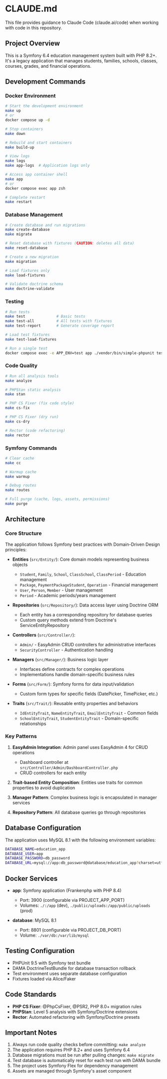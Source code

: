 # CLAUDE.md

This file provides guidance to Claude Code (claude.ai/code) when working with code in this repository.

## Project Overview

This is a Symfony 6.4 education management system built with PHP 8.2+. It's a legacy application that manages students, families, schools, classes, courses, grades, and financial operations.

## Development Commands

### Docker Environment

```bash
# Start the development environment
make up
# or
docker compose up -d

# Stop containers
make down

# Rebuild and start containers
make build-up

# View logs
make logs
make app-logs  # Application logs only

# Access app container shell
make app
# or
docker compose exec app zsh

# Complete restart
make restart
```

### Database Management

```bash
# Create database and run migrations
make create-database
make migrate

# Reset database with fixtures (CAUTION: deletes all data)
make reset-database

# Create a new migration
make migration

# Load fixtures only
make load-fixtures

# Validate doctrine schema
make doctrine-validate
```

### Testing

```bash
# Run tests
make test              # Basic tests
make test-all          # All tests with fixtures
make test-report       # Generate coverage report

# Load test fixtures
make test-load-fixtures

# Run a single test
docker compose exec -e APP_ENV=test app ./vendor/bin/simple-phpunit tests/Path/To/TestFile.php
```

### Code Quality

```bash
# Run all analysis tools
make analyze

# PHPStan static analysis
make stan

# PHP CS Fixer (fix code style)
make cs-fix

# PHP CS Fixer (dry run)
make cs-dry

# Rector (code refactoring)
make rector
```

### Symfony Commands

```bash
# Clear cache
make cc

# Warmup cache
make warmup

# Debug routes
make routes

# Full purge (cache, logs, assets, permissions)
make purge
```

## Architecture

### Core Structure

The application follows Symfony best practices with Domain-Driven Design principles:

-   **Entities** (`src/Entity/`): Core domain models representing business objects

    -   `Student`, `Family`, `School`, `ClassSchool`, `ClassPeriod` - Education management
    -   `Package`, `PaymentPackageStudent`, `Operation` - Financial management
    -   `User`, `Person`, `Member` - User management
    -   `Period` - Academic periods/years management

-   **Repositories** (`src/Repository/`): Data access layer using Doctrine ORM

    -   Each entity has a corresponding repository for database queries
    -   Custom query methods extend from Doctrine's ServiceEntityRepository

-   **Controllers** (`src/Controller/`):

    -   `Admin/` - EasyAdmin CRUD controllers for administrative interfaces
    -   `SecurityController` - Authentication handling

-   **Managers** (`src/Manager/`): Business logic layer

    -   Interfaces define contracts for complex operations
    -   Implementations handle domain-specific business rules

-   **Forms** (`src/Form/`): Symfony forms for data input/validation

    -   Custom form types for specific fields (DatePicker, TimePicker, etc.)

-   **Traits** (`src/Trait/`): Reusable entity properties and behaviors
    -   `IdEntityTrait`, `NameEntityTrait`, `EmailEntityTrait` - Common fields
    -   `SchoolEntityTrait`, `StudentEntityTrait` - Domain-specific relationships

### Key Patterns

1. **EasyAdmin Integration**: Admin panel uses EasyAdmin 4 for CRUD operations

    - Dashboard controller at `src/Controller/Admin/DashboardController.php`
    - CRUD controllers for each entity

2. **Trait-based Entity Composition**: Entities use traits for common properties to avoid duplication

3. **Manager Pattern**: Complex business logic is encapsulated in manager services

4. **Repository Pattern**: All database queries go through repositories

## Database Configuration

The application uses MySQL 8.1 with the following environment variables:

```bash
DATABASE_NAME=education_app
DATABASE_USER=app
DATABASE_PASSWORD=db_password
DATABASE_URL=mysql://app:db_password@database/education_app?charset=utf8mb4
```

## Docker Services

-   **app**: Symfony application (Frankenphp with PHP 8.4)

    -   Port: 3900 (configurable via PROJECT_APP_PORT)
    -   Volumes: `./:/app` (dev), `./public/uploads:/app/public/uploads` (prod)

-   **database**: MySQL 8.1
    -   Port: 8801 (configurable via PROJECT_DB_PORT)
    -   Volume: `./var/db:/var/lib/mysql`

## Testing Configuration

-   PHPUnit 9.5 with Symfony test bundle
-   DAMA DoctrineTestBundle for database transaction rollback
-   Test environment uses separate database configuration
-   Fixtures loaded via Alice/Faker

## Code Standards

-   **PHP CS Fixer**: @PhpCsFixer, @PSR2, PHP 8.0+ migration rules
-   **PHPStan**: Level 5 analysis with Symfony/Doctrine extensions
-   **Rector**: Automated refactoring with Symfony/Doctrine presets

## Important Notes

1. Always run code quality checks before committing: `make analyze`
2. The application requires PHP 8.2+ and uses Symfony 6.4
3. Database migrations must be run after pulling changes: `make migrate`
4. Test database is automatically reset for each test run with DAMA bundle
5. The project uses Symfony Flex for dependency management
6. Assets are managed through Symfony's asset component
